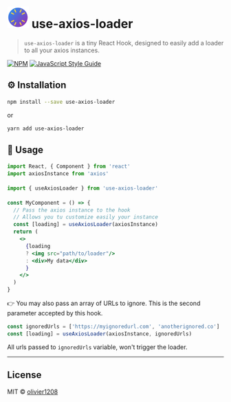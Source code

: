 # ![](https://github.com/olivier1208/use-axios-loader/blob/master/src/logo.svg?raw=true) use-axios-loader

> `use-axios-loader` is a tiny React Hook, designed  to easily add a loader to all your axios instances.

[![NPM](https://img.shields.io/npm/v/use-axios-loader.svg)](https://www.npmjs.com/package/use-axios-loader) [![JavaScript Style Guide](https://img.shields.io/badge/code_style-standard-brightgreen.svg)](https://standardjs.com)

## ⚙️ Installation

```bash
npm install --save use-axios-loader
```
or
```bash
yarn add use-axios-loader
```

## 🚀 Usage

```jsx
import React, { Component } from 'react'
import axiosInstance from 'axios'

import { useAxiosLoader } from 'use-axios-loader'

const MyComponent = () => {
  // Pass the axios instance to the hook
  // Allows you tu customize easily your instance
  const [loading] = useAxiosLoader(axiosInstance)
  return (
    <>
      {loading
      ? <img src="path/to/loader"/>
      : <div>My data</div>
      }
    </>
  )
}
```

👉 You may also pass an array of URLs to ignore. This is the second parameter accepted by this hook.

```jsx
const ignoredUrls = ['https://myignoredurl.com', 'anotherignored.co']
const [loading] = useAxiosLoader(axiosInstance, ignoredUrls)
```

All urls passed to `ignoredUrls` variable, won't trigger the loader.

---
## License

MIT © [olivier1208](https://github.com/olivier1208)

